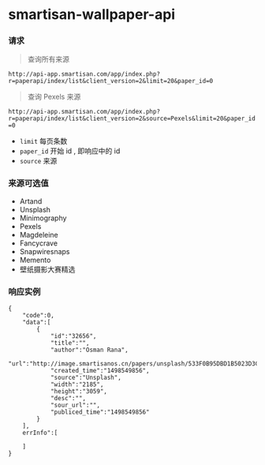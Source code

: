 # smartisan-wallpaper-api

### 请求
> 查询所有来源  

`http://api-app.smartisan.com/app/index.php?r=paperapi/index/list&client_version=2&limit=20&paper_id=0`

> 查询 Pexels 来源  

`http://api-app.smartisan.com/app/index.php?r=paperapi/index/list&client_version=2&source=Pexels&limit=20&paper_id=0`

* `limit` 每页条数
* `paper_id` 开始 id , 即响应中的 id
* `source` 来源

### 来源可选值
* Artand
* Unsplash
* Minimography
* Pexels
* Magdeleine
* Fancycrave
* Snapwiresnaps
* Memento
* 壁纸摄影大赛精选


### 响应实例
```
{
    "code":0,
    "data":[
        {
            "id":"32656",
            "title":"",
            "author":"Osman Rana",
            "url":"http://image.smartisanos.cn/papers/unsplash/533F0B95DBD1B5023D3C2B7B11021175.jpg",
            "created_time":"1498549856",
            "source":"Unsplash",
            "width":"2185",
            "height":"3059",
            "desc":"",
            "sour_url":"",
            "publiced_time":"1498549856"
        }
    ],
    errInfo":[

    ]
}
```

